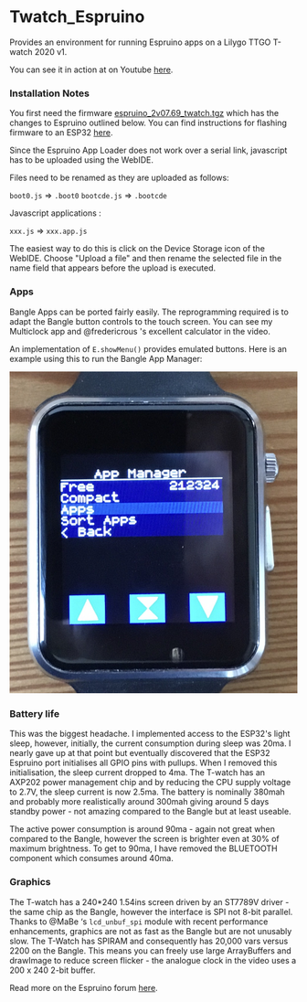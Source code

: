 # Twatch_Espruino
 
Provides an environment for running Espruino apps on a Lilygo TTGO T-watch 2020 v1.

You can see it in action at on Youtube [here](https://youtu.be/j1dHLK7ZZ_4).

### Installation Notes ###

You first need the firmware [espruino_2v07.69_twatch.tgz](https://github.com/jeffmer/Twatch_Espruino/blob/master/espruino_2v07.69_twatch.tgz) which has the changes to Espruino outlined below. You can find instructions for flashing firmware to an ESP32 [here](https://www.espruino.com/ESP32).
 

Since the Espruino App Loader does not work over a serial link, javascript has to be uploaded using the WebIDE.

Files need to be renamed as they are uploaded as follows:

`boot0.js` => `.boot0`
`bootcde.js` => `.bootcde`

Javascript applications :

`xxx.js` => `xxx.app.js`

The easiest way to do this is click on the Device Storage icon of the WebIDE. Choose "Upload a file" and then rename the selected file in the name field that appears before the upload is executed.


### Apps ###

Bangle Apps can be ported fairly easily. The reprogramming required is to adapt the Bangle button controls to the touch screen. You can see my Multiclock app and @fredericrous 's excellent calculator in the video. 

An implementation of `E.showMenu()` provides emulated buttons. Here is an example using this to run the Bangle App Manager:

 ![](https://raw.githubusercontent.com/jeffmer/Twatch_Espruino/master/apps/fileman/menupic.jpg)

### Battery life ###

This was the biggest headache. I implemented access to the ESP32's light sleep, however, initially, the current consumption during sleep was 20ma. I nearly gave up at that point but eventually discovered that the ESP32 Espruino port initialises all GPIO pins with pullups. When I removed this initialisation, the sleep current dropped to 4ma. The T-watch has an AXP202 power management chip and by reducing the CPU supply voltage to 2.7V, the sleep current is now 2.5ma. The battery is nominally 380mah and probably more realistically around 300mah giving around 5 days standby power - not amazing compared to the Bangle but at least useable.

The active power consumption is around 90ma - again not great when compared to the Bangle, however the screen is brighter even at 30% of maximum brightness. To get to 90ma, I have removed the BLUETOOTH component which consumes around 40ma.

### Graphics ###

The T-watch has a 240*240 1.54ins screen driven by an ST7789V driver - the same chip as the Bangle, however the interface is SPI not 8-bit parallel. Thanks to @MaBe ‘s `lcd_unbuf_spi` module with recent performance enhancements, graphics are not as fast as the Bangle but are not unusably slow. The T-Watch has SPIRAM and consequently has 20,000 vars versus 2200 on the Bangle. This means you can freely use large ArrayBuffers and drawImage to reduce screen flicker - the analogue clock in the video uses a 200 x 240 2-bit buffer.

Read more on the Espruino forum [here](http://forum.espruino.com/conversations/347670/).